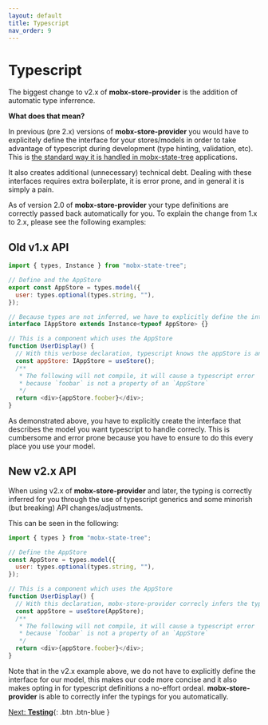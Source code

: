 ```yaml
---
layout: default
title: Typescript
nav_order: 9
---
```


# Typescript

The biggest change to v2.x of **mobx-store-provider** is the addition of automatic type inferrence.

**What does that mean?**

In previous (pre 2.x) versions of **mobx-store-provider** you would have to explicitely define the interface for your stores/models in order to take advantage of typescript during development (type hinting, validation, etc). This is [the standard way it is handled in mobx-state-tree](https://mobx-state-tree.js.org/tips/typescript#using-a-mst-type-at-design-time) applications.

It also creates additional (unnecessary) technical debt. Dealing with these interfaces requires extra boilerplate, it is error prone, and in general it is simply a pain.

As of version 2.0 of **mobx-store-provider** your type definitions are correctly passed back automatically for you. To explain the change from 1.x to 2.x, please see the following examples:

## Old v1.x API

```javascript
import { types, Instance } from "mobx-state-tree";

// Define and the AppStore
export const AppStore = types.model({
  user: types.optional(types.string, ""),
});

// Because types are not inferred, we have to explicitly define the interface
interface IAppStore extends Instance<typeof AppStore> {}

// This is a component which uses the AppStore
function UserDisplay() {
  // With this verbose declaration, typescript knows the appStore is an AppStore
  const appStore: IAppStore = useStore();
  /**
   * The following will not compile, it will cause a typescript error
   * because `foobar` is not a property of an `AppStore`
   */
  return <div>{appStore.foober}</div>;
}
```

As demonstrated above, you have to explicitly create the interface that describes the model you want typescript to handle correcly. This is cumbersome and error prone because you have to ensure to do this every place you use your model.

## New v2.x API

When using v2.x of **mobx-store-provider** and later, the typing is correctly inferred for you through the use of typescript generics and some minorish (but breaking) API changes/adjustments.

This can be seen in the following:

```javascript
import { types } from "mobx-state-tree";

// Define the AppStore
const AppStore = types.model({
  user: types.optional(types.string, ""),
});

// This is a component which uses the AppStore
function UserDisplay() {
  // With this declaration, mobx-store-provider correcly infers the type for AppStore
  const appStore = useStore(AppStore);
  /**
   * The following will not compile, it will cause a typescript error
   * because `foobar` is not a property of an `AppStore`
   */
  return <div>{appStore.foober}</div>;
}
```

Note that in the v2.x example above, we do not have to explicitly define the interface for our model, this makes our code more concise and it also makes opting in for typescript definitions a no-effort ordeal. **mobx-store-provider** is able to correctly infer the typings for you automatically.

[Next: **Testing**](/testing){: .btn .btn-blue }
